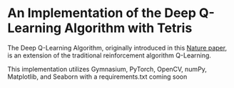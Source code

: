 # An Implementation of the Deep Q-Learning Algorithm with Tetris

The Deep Q-Learning Algorithm, originally introduced in this [Nature paper](https://www.nature.com/articles/nature14236), is an extension of the traditional reinforcement algorithm Q-Learning. 

This implementation utilizes Gymnasium, PyTorch, OpenCV, numPy, Matplotlib, and Seaborn with a requirements.txt coming soon
